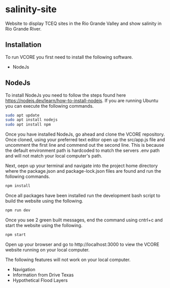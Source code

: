 # salinity-site
Website to display TCEQ sites in the Rio Grande Valley and show salinity in Rio Grande River.

## Installation

To run VCORE you first need to install the following software.
* NodeJs

## NodeJs

To install NodeJs you need to follow the steps found here https://nodejs.dev/learn/how-to-install-nodejs.
If you are running Ubuntu you can execute the following commands.
```bash
sudo apt update
sudo apt install nodejs
sudo apt install npm
```

Once you have installed NodeJs, go ahead and clone the VCORE repository. Once cloned, using your preferred text editor open up the src/app.js file and uncomment the first line and commend out the second line. This is because the default environment path is hardcoded to match the servers .env path and will not match your local computer's path.

Next, oepn up your terminal and navigate into the project home directory where the package.json and package-lock.json files are found and run the following commands.
```bash
npm install
```
Once all packages have been installed run the development bash script to build the website using the following.
```bash
npm run dev
```
Once you see 2 green built messages, end the command using cntrl+c and start the website using the following.
```bash
npm start
```

Open up your browser and go to http://localhost:3000 to view the VCORE website running on your local computer.

The following features will not work on your local computer.
* Navigation
* Information from Drive Texas
* Hypothetical Flood Layers
